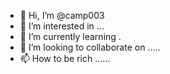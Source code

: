 - 👋 Hi, I’m @camp003 
- 👀 I’m interested in ...
- 🌱 I’m currently learning .
- 💞️ I’m looking to collaborate on .....
- 📫 How to be rich ......

<!---
camp003/camp003 is a ✨ special ✨ repository because its `README.md` (this file) appears on your GitHub profile.
You can click the Preview link to take a look at your changes.
--->
